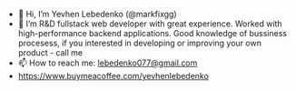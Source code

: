 - 👋 Hi, I’m Yevhen Lebedenko (@markfixgg)
- 👀 I’m R&D fullstack web developer with great experience. Worked with high-performance backend applications. Good knowledge of bussiness procesess, if you interested in developing or improving your own product - call me
- 📫 How to reach me: lebedenko077@gmail.com
- https://www.buymeacoffee.com/yevhenlebedenko
